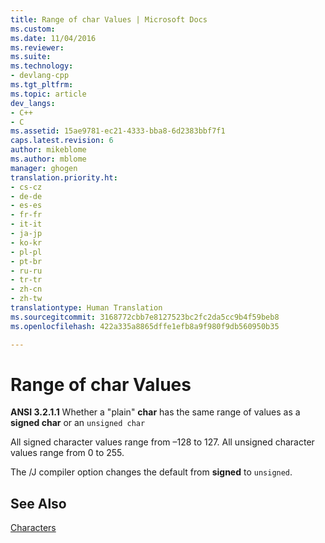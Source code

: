 ```yaml
---
title: Range of char Values | Microsoft Docs
ms.custom: 
ms.date: 11/04/2016
ms.reviewer: 
ms.suite: 
ms.technology:
- devlang-cpp
ms.tgt_pltfrm: 
ms.topic: article
dev_langs:
- C++
- C
ms.assetid: 15ae9781-ec21-4333-bba8-6d2383bbf7f1
caps.latest.revision: 6
author: mikeblome
ms.author: mblome
manager: ghogen
translation.priority.ht:
- cs-cz
- de-de
- es-es
- fr-fr
- it-it
- ja-jp
- ko-kr
- pl-pl
- pt-br
- ru-ru
- tr-tr
- zh-cn
- zh-tw
translationtype: Human Translation
ms.sourcegitcommit: 3168772cbb7e8127523bc2fc2da5cc9b4f59beb8
ms.openlocfilehash: 422a335a8865dffe1efb8a9f980f9db560950b35

---
```

# Range of char Values
**ANSI 3.2.1.1** Whether a "plain" **char** has the same range of values as a **signed char** or an `unsigned char`  
  
 All signed character values range from –128 to 127. All unsigned character values range from 0 to 255.  
  
 The /J compiler option changes the default from **signed** to `unsigned`.  
  
## See Also  
 [Characters](../c-language/characters.md)


<!--HONumber=Jan17_HO2-->


